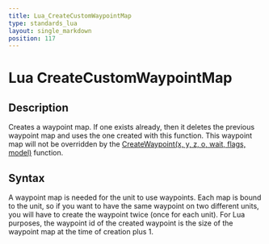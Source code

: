 ```yaml
---
title: Lua_CreateCustomWaypointMap
type: standards_lua
layout: single_markdown
position: 117
---
```


# Lua CreateCustomWaypointMap

## Description

Creates a waypoint map. If one exists already, then it deletes the previous waypoint map and uses the one created with this function. This waypoint map will not be overridden by the [CreateWaypoint(x, y, z, o, wait, flags, model)](/Wiki/docs/standards_sctipts/methods_lua/Unit_Methods/Lua_CreateWaypoint) function.

## Syntax

A waypoint map is needed for the unit to use waypoints. Each map is bound to the unit, so if you want to have the same waypoint on two different units, you will have to create the waypoint twice (once for each unit). For Lua purposes, the waypoint id of the created waypoint is the size of the waypoint map at the time of creation plus 1.
